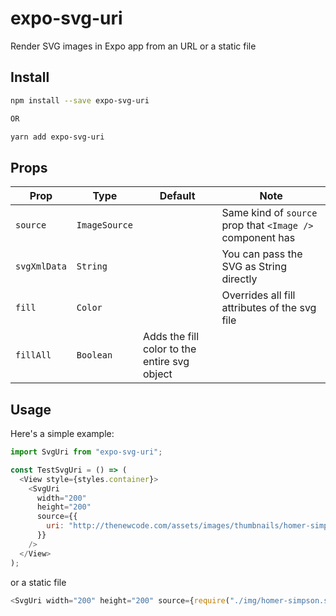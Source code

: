 # expo-svg-uri

Render SVG images in Expo app from an URL or a static file

## Install

```bash
npm install --save expo-svg-uri

OR

yarn add expo-svg-uri
```

## Props

| Prop         | Type          | Default                                      | Note                                                      |
| ------------ | ------------- | -------------------------------------------- | --------------------------------------------------------- |
| `source`     | `ImageSource` |                                              | Same kind of `source` prop that `<Image />` component has |
| `svgXmlData` | `String`      |                                              | You can pass the SVG as String directly                   |
| `fill`       | `Color`       |                                              | Overrides all fill attributes of the svg file             |
| `fillAll`    | `Boolean`     | Adds the fill color to the entire svg object |

## Usage

Here's a simple example:

```javascript
import SvgUri from "expo-svg-uri";

const TestSvgUri = () => (
  <View style={styles.container}>
    <SvgUri
      width="200"
      height="200"
      source={{
        uri: "http://thenewcode.com/assets/images/thumbnails/homer-simpson.svg"
      }}
    />
  </View>
);
```

or a static file

```javascript
<SvgUri width="200" height="200" source={require("./img/homer-simpson.svg")} />
```
